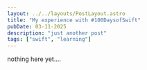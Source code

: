 ```yaml
---
layout: ../../layouts/PostLayout.astro
title: "My experience with #100DaysofSwift"
pubDate: 03-11-2025
description: "just another post"
tags: ["swift", "learning"]
---
```


nothing here yet....
